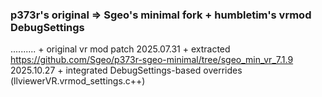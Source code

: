 ### p373r's original => Sgeo's minimal fork + humbletim's vrmod DebugSettings 

.......... + original vr mod patch
2025.07.31 + extracted https://github.com/Sgeo/p373r-sgeo-minimal/tree/sgeo_min_vr_7.1.9
2025.10.27 + integrated DebugSettings-based overrides (llviewerVR.vrmod_settings.c++)
